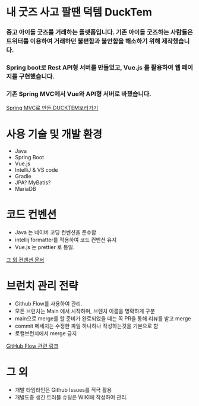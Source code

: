 

# 내 굿즈 사고 팔땐 덕템 DuckTem   
### 중고 아이돌 굿즈를 거래하는 플랫폼입니다. 기존 아이돌 굿즈하는 사람들은 트위터를 이용하여 거래하던 불편함과 불안함을 해소하기 위해 제작했습니다.

### Spring boot로 Rest API형 서버를 만들었고, Vue.js 를 활용하여 웹 페이지를 구현했습니다.

### 기존 Spring MVC에서 Vue와 API형 서버로 바꿨습니다.
[Spring MVC로 만든 DUCKTEM보러가기](https://github.com/gombasan/DuckTemProto)

# 사용 기술 및 개발 환경
* Java
* Spring Boot
* Vue.js
* IntelliJ & VS code
* Gradle
* JPA? MyBatis?
* MariaDB


    
# 코드 컨벤션
* Java 는 네이버 코딩 컨벤션을 준수함
* intellij formatter를 적용하여 코드 컨벤션 유지
* Vue.js 는 prettier 로 통일.

[그 외 컨벤션 문서](https://donghak-dev.tistory.com/98)


# 브런치 관리 전략
* Github Flow를 사용하여 관리.
* 모든 브런치는 Main 에서 시작하며, 브렌치 이름을 명확하게 구분
* main으로 merge를 할 준비가 완료되었을 때는 꼭 PR을 통해 리뷰를 받고 merge
* commit 메세지는 수정한 파일 하나하나 작성하는것을 기본으로 함
* 로컬브런치에서 merge 금지

[GitHub Flow 관련 링크](https://dongminyoon.tistory.com/39)


# 그 외
* 개발 타임라인은 Github Issues를 적극 활용
* 개발도중 생긴 트러블 슈팅은 WIKI에 작성하여 관리.








